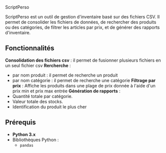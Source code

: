 ScriptPerso

ScriptPerso est un outil de gestion d'inventaire basé sur des fichiers CSV. Il permet de consolider les fichiers de données, de rechercher des produits ou des catégories, de filtrer les articles par prix, et de générer des rapports d'inventaire.

## Fonctionnalités

**Consolidation des fichiers csv** : il permet de fusionner plusieurs fichiers en un seul fichier csv
**Rercherche** :
  - par nom produit : il permet de recherche un produit 
  - par nom catégorie : il permet de recherche une catégorie
**Filtrage par prix** : Affiche les produits dans une plage de prix donnée à l'aide d'un prix min et prix max entrée
**Génération de rapports** :
  - Quantité totale par catégorie.
  - Valeur totale des stocks.
  - Identification du produit le plus cher

## Prérequis
- **Python 3.x**
- Bibliothèques Python :
  - `pandas`